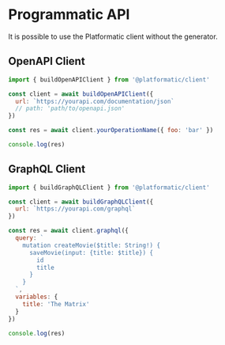 # Programmatic API

It is possible to use the Platformatic client without the generator.

## OpenAPI Client

```js
import { buildOpenAPIClient } from '@platformatic/client'

const client = await buildOpenAPIClient({
  url: `https://yourapi.com/documentation/json`
  // path: 'path/to/openapi.json'
})

const res = await client.yourOperationName({ foo: 'bar' })

console.log(res)
```

## GraphQL Client

```js
import { buildGraphQLClient } from '@platformatic/client'

const client = await buildGraphQLClient({
  url: `https://yourapi.com/graphql`
})

const res = await client.graphql({
  query: `
    mutation createMovie($title: String!) {
      saveMovie(input: {title: $title}) {
        id
        title
      }
    }
  `,
  variables: {
    title: 'The Matrix'
  }
})

console.log(res)
```
